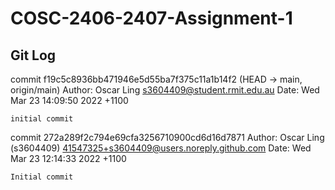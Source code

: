 # COSC-2406-2407-Assignment-1

## Git Log
commit f19c5c8936bb471946e5d55ba7f375c11a1b14f2 (HEAD -> main, origin/main)
Author: Oscar Ling <s3604409@student.rmit.edu.au>
Date:   Wed Mar 23 14:09:50 2022 +1100

    initial commit

commit 272a289f2c794e69cfa3256710900cd6d16d7871
Author: Oscar Ling (s3604409) <41547325+s3604409@users.noreply.github.com>
Date:   Wed Mar 23 12:14:33 2022 +1100

    Initial commit
